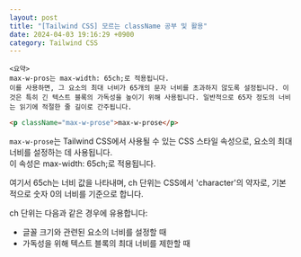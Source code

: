 ```yaml
---
layout: post
title: "[Tailwind CSS] 모르는 className 공부 및 활용"
date: 2024-04-03 19:16:29 +0900
category: Tailwind CSS
---
```


```
<요약>
max-w-pros는 max-width: 65ch;로 적용됩니다. 
이를 사용하면, 그 요소의 최대 너비가 65개의 문자 너비를 초과하지 않도록 설정됩니다. 이것은 특히 긴 텍스트 블록의 가독성을 높이기 위해 사용됩니다. 일반적으로 65자 정도의 너비는 읽기에 적절한 줄 길이로 간주됩니다.
```

```html
<p className="max-w-prose">max-w-prose</p>
```

`max-w-prose`는 Tailwind CSS에서 사용될 수 있는 CSS 스타일 속성으로, 요소의 최대 너비를 설정하는 데 사용됩니다. <br />
이 속성은 max-width: 65ch;로 적용됩니다.

여기서 65ch는 너비 값을 나타내며, ch 단위는 CSS에서 'character'의 약자로, 기본적으로 숫자 0의 너비를 기준으로 합니다.

ch 단위는 다음과 같은 경우에 유용합니다:

- 글꼴 크기와 관련된 요소의 너비를 설정할 때
- 가독성을 위해 텍스트 블록의 최대 너비를 제한할 때



